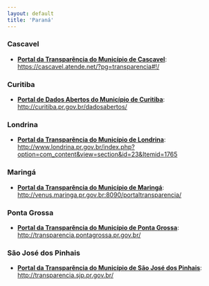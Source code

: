 ```yaml
---
layout: default
title: 'Paraná'
---
```


### Cascavel

- **[Portal da Transparência do Município de Cascavel](https://cascavel.atende.net/?pg=transparencia#!/)**: https://cascavel.atende.net/?pg=transparencia#!/

### Curitiba

- **[Portal de Dados Abertos do Município de Curitiba](http://curitiba.pr.gov.br/dadosabertos/)**: http://curitiba.pr.gov.br/dadosabertos/

### Londrina

- **[Portal da Transparência do Município de Londrina](http://www.londrina.pr.gov.br/index.php?option=com_content&view=section&id=23&Itemid=1765)**: http://www.londrina.pr.gov.br/index.php?option=com_content&view=section&id=23&Itemid=1765

### Maringá

- **[Portal da Transparência do Município de Maringá](http://venus.maringa.pr.gov.br:8090/portaltransparencia/)**: http://venus.maringa.pr.gov.br:8090/portaltransparencia/

### Ponta Grossa

- **[Portal da Transparência do Município de Ponta Grossa](http://transparencia.pontagrossa.pr.gov.br/)**: http://transparencia.pontagrossa.pr.gov.br/

### São José dos Pinhais

- **[Portal da Transparência do Município de São José dos Pinhais](http://transparencia.sjp.pr.gov.br/)**: http://transparencia.sjp.pr.gov.br/
